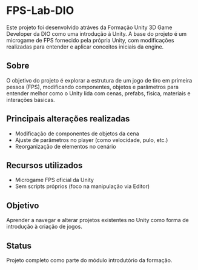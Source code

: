 # FPS-Lab-DIO

Este projeto foi desenvolvido atráves da Formação Unity 3D Game Developer da DIO como uma introdução à Unity. A base do projeto é um microgame de FPS fornecido pela própria Unity, com modificações realizadas para entender e aplicar conceitos iniciais da engine.

## Sobre

O objetivo do projeto é explorar a estrutura de um jogo de tiro em primeira pessoa (FPS), modificando componentes, objetos e parâmetros para entender melhor como o Unity lida com cenas, prefabs, física, materiais e interações básicas.

## Principais alterações realizadas
- Modificação de componentes de objetos da cena
- Ajuste de parâmetros no player (como velocidade, pulo, etc.)
- Reorganização de elementos no cenário

## Recursos utilizados
- Microgame FPS oficial da Unity
- Sem scripts próprios (foco na manipulação via Editor)

## Objetivo
Aprender a navegar e alterar projetos existentes no Unity como forma de introdução à criação de jogos.

## Status
Projeto completo como parte do módulo introdutório da formação.
